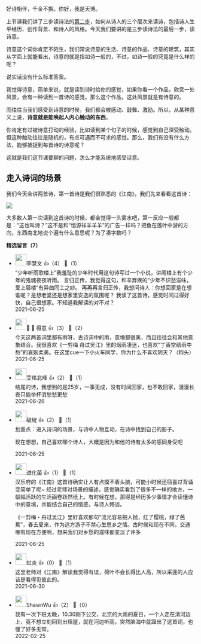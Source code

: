 好诗相伴，千金不换。你好，我是天博。

上节课我们讲了三步读诗法的[第二步](https://time.geekbang.org/column/article/387342)，如何从诗人的三个层次来读诗，包括诗人生平经历、创作背景、和诗人的风格。今天我们要讲的是三步读诗法的最后一步，读诗意。

诗意这个词你肯定不陌生，我们常说诗意的生活、诗意的作品、诗意的建筑，其实从字面上就能看出，诗意的就是指如诗一般的，不过，如诗一般的究竟是什么样的呢？

说实话没有什么标准答案。

我觉得诗意，简单来说，就是读到诗时给你的感觉，如果你看一个作品，欣赏一处风景，会有一种读到一首诗的感觉。那么这个作品，这处风景就是有诗意的。

而往往当我们感受到诗意的时候，我们都会被感动、鼓舞、激励。所以，从某种意义上说，**诗意就是能唤起人内心触动的东西**。

你肯定有过被诗意打动的经验，比如读到某个句子的时候，感觉到自己深受触动。但这种触动往往是随机的，有点可遇而不可求的感觉。那么，我们有没有什么方法，能够捕捉到每首诗的诗意呢？

这就是我们这节课要聊的问题，怎么才能系统地感受诗意。

## **走入诗词的场景**

我们今天会讲两首诗，第一首诗是我们很熟悉的《江南》，我们先来看看这首诗：

![](https://static001.geekbang.org/resource/image/81/fa/817a356fc70b691080dd5d46681048fa.jpg?wh=1920x1080)

大多数人第一次读到这首诗的时候，都会觉得一头雾水吧，第一反应一般都是：“这也叫诗？”这不是和“恒源祥羊羊羊”的广告一样吗？把鱼在莲叶中游的方向，东西南北地说个遍有什么意思呢？为了凑字数吗？
<div><strong>精选留言（7）</strong></div><ul>
<li><img src="https://thirdwx.qlogo.cn/mmopen/vi_32/MpF5Hia4Qwibdice7Qibk3iamUVZY3KglCymK67n5YEvZjX8GbFY1J2f1RGTbNibpnvicxYZGoJL7oicfbpBIfWTCe7Gbw/132" width="30px"><span>李慧文</span> 👍（4） 💬（1）<div>“少年听雨歌楼上”我羞耻的少年时代用这句诗写过一个小说，讲阁楼上有个少年的鬼魂夜夜听雨。
言归正传，我觉得这句，和辛弃疾的“少年不识愁滋味，爱上层楼”有异曲同工之妙。
再再再言归正传，我想问诗人：你想回家是在想谁呢？是想老婆还是想家里安逸的氛围呢？
我读了这首诗，感觉时间过得好快，自己很想家。不知道我解读的对不对？</div>2021-06-25</li><br/><li><img src="https://thirdwx.qlogo.cn/mmopen/vi_32/MaygtS9JLKOhljn4Vaic7twtCYq0p4EJqia7BB1nCiaZKXAricom9cdeEQHtgTOEBD0WpMJ5IoGI1nzYqpDsEsjsJQ/132" width="30px"><span>🐑 🐑 得意</span> 👍（3） 💬（2）<div>今天这两首词里都有雨呀，古诗词中的雨，意境都很美，而且往往会和其他意象结合。我很喜欢《一剪梅 舟过吴江》里的烟雨凄迷，也喜欢“丁香空结雨中愁”的哀婉柔美。在这里cue一下小火车同学，你为什么不喜欢阴天？（狗头）</div>2021-06-25</li><br/><li><img src="https://static001.geekbang.org/account/avatar/00/14/89/e5/2219d26f.jpg" width="30px"><span>艾格北峰</span> 👍（2） 💬（1）<div>结尾的诗，我想到的是25岁，一事无成，没有时间回家，也不敢回家，漫漫长夜只能举杯消愁愁更愁</div>2021-06-26</li><br/><li><img src="https://static001.geekbang.org/account/avatar/00/1f/b5/10/6165c67d.jpg" width="30px"><span>破绽</span> 👍（2） 💬（1）<div>划重点：进入诗词的场景，与诗中人物互动，在诗中找到自己的影子。

现在想想，自己喜欢哪个诗人，大概是因为和他的诗有太多的感同身受吧</div>2021-06-25</li><br/><li><img src="https://static001.geekbang.org/account/avatar/00/13/7b/bd/ccb37425.jpg" width="30px"><span>进化菌</span> 👍（1） 💬（1）<div>汉乐府的《江南》这首诗确实让人有点摸不着头脑，可能小时候还窃喜过背诵变简单了呢~
经过老师对场景的描述，感觉确实看到了很多不一样的地方，一幅幅活跃的生活画卷跃然纸上。有时候在想，那得是经历多少事情才会读懂诗中的意境，并能结合自己的情感，与诗人畅谈。

《一剪梅・舟过吴江》里好喜欢那句“流光容易把人抛，红了樱桃，绿了芭蕉”，春去夏来，作为远方游子不禁心生思乡之情。古时候和现在不同，交通哪有现在方便啊，想来我们对乡愁的滋味都变淡了许多</div>2021-06-25</li><br/><li><img src="https://static001.geekbang.org/account/avatar/00/18/6c/67/07bcc58f.jpg" width="30px"><span>虹炎</span> 👍（0） 💬（1）<div>这里老师对《江南》解读我觉得有误，荷叶不会长得比人高，所以采莲的人应该是看得见彼此的。</div>2021-06-30</li><br/><li><img src="https://static001.geekbang.org/account/avatar/00/13/1f/14/57cb7926.jpg" width="30px"><span>ShawnWu</span> 👍（2） 💬（0）<div>我有一次下班太晚，10.30刚下公交，北京的大雨的夏日，一个人走在清河边上，竟不想立刻回到出租屋，就在河边听雨，突然脑海中就蹿出了这首词，也懂了好多无常。</div>2022-02-25</li><br/>
</ul>